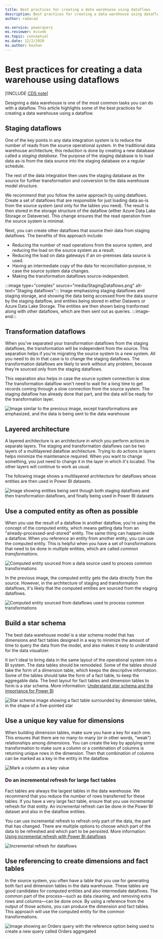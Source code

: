 ```yaml
---
title: Best practices for creating a data warehouse using dataflows
description: Best practices for creating a data warehouse using dataflows
author: radacad

ms.service: powerquery
ms.reviewer: kvivek
ms.topic: conceptual
ms.date: 12/2/2020
ms.author: bezhan
---
```


# Best practices for creating a data warehouse using dataflows

[!INCLUDE [CDS note](../includes/cc-data-platform-banner.md)]

Designing a data warehouse is one of the most common tasks you can do with a dataflow. This article highlights some of the best practices for creating a data warehouse using a dataflow.

## Staging dataflows

One of the key points in any data integration system is to reduce the number of reads from the source operational system. In the traditional data warehouse architecture, this reduction is done by creating a new database called a *staging database*. The purpose of the staging database is to load data as-is from the data source into the staging database on a regular schedule.

The rest of the data integration then uses the staging database as the source for further transformation and conversion to the data warehouse model structure.

We recommend that you follow the same approach by using dataflows. Create a set of dataflows that are responsible for just loading data as-is from the source system (and only for the tables you need). The result is then stored in the storage structure of the dataflow (either Azure Data Lake Storage or Dataverse). This change ensures that the read operation from the source system is minimal.

Next, you can create other dataflows that source their data from staging dataflows. The benefits of this approach include:

- Reducing the number of read operations from the source system, and reducing the load on the source system as a result.
- Reducing the load on data gateways if an on-premises data source is used.
- Having an intermediate copy of the data for reconciliation purpose, in case the source system data changes.
- Making the transformation dataflows source-independent.

:::image type="complex" source="media/StagingDataflows.png" alt-text="Staging dataflows":::
   Image emphasizing staging dataflows and staging storage, and showing the data being accessed from the data source by the staging dataflow, and entities being stored in either Datavers or Azure Data Lake Storage. The entities are then shown being tranformed along with other dataflows, which are then sent out as queries.
:::image-end:::

## Transformation dataflows

When you've separated your transformation dataflows from the staging dataflows, the transformation will be independent from the source. This separation helps if you're migrating the source system to a new system. All you need to do in that case is to change the staging dataflows. The transformation dataflows are likely to work without any problem, because they're sourced only from the staging dataflows.

This separation also helps in case the source system connection is slow. The transformation dataflow won't need to wait for a long time to get records coming through a slow connection from the source system. The staging dataflow has already done that part, and the data will be ready for the transformation layer.

![Image similar to the previous image, except transformations are emphasized, and the data is being sent to the data warehouse](media/TransformationDataflows.png)

## Layered architecture

A layered architecture is an architecture in which you perform actions in separate layers. The staging and transformation dataflows can be two layers of a multilayered dataflow architecture. Trying to do actions in layers helps minimize the maintenance required. When you want to change something, you just need to change it in the layer in which it's located. The other layers will continue to work as usual.

The following image shows a multilayered architecture for dataflows whose entities are then used in Power BI datasets.

![Image showing entities being sent though both staging dataflows and then transformation dataflows, and finally being used in Power BI datasets](media/MultiLayeredDF.png)

## Use a computed entity as often as possible

When you use the result of a dataflow in another dataflow, you're using the concept of the computed entity, which means getting data from an "already-processed-and-stored" entity. The same thing can happen inside a dataflow. When you reference an entity from another entity, you can use the computed entity. This is helpful when you have a set of transformations that need to be done in multiple entities, which are called *common transformations*.

![Computed entity sourced from a data source used to process common transformations](media/ComputedEntityInBetween.png)

In the previous image, the computed entity gets the data directly from the source. However, in the architecture of staging and transformation dataflows, it's likely that the computed entities are sourced from the staging dataflows.

![Computed entity sourced from dataflows used to process common transformations](media/ComputedEntityFromDataflows.png)

## Build a star schema

The best data warehouse model is a star schema model that has dimensions and fact tables designed in a way to minimize the amount of time to query the data from the model, and also makes it easy to understand for the data visualizer.

It isn't ideal to bring data in the same layout of the operational system into a BI system. The data tables should be remodeled. Some of the tables should take the form of a dimension table, which keeps the descriptive information. Some of the tables should take the form of a fact table, to keep the aggregable data. The best layout for fact tables and dimension tables to form is a star schema. More information: [Understand star schema and the importance for Power BI](/power-bi/guidance/star-schema)

![Star schema image showing a fact table surrounded by dimension tables, in the shape of a five-pointed star](/power-bi/guidance/media/star-schema/star-schema-example1.png)

## Use a unique key value for dimensions

When building dimension tables, make sure you have a key for each one. This ensures that there are no many-to-many (or in other words, "weak") relationships among dimensions. You can create the key by applying some transformation to make sure a column or a combination of columns is returning unique rows in the dimension. Then that combination of columns can be marked as a key in the entity in the dataflow.

![Mark a column as a key value](media/MarkAsKey.png)

### Do an incremental refresh for large fact tables

Fact tables are always the largest tables in the data warehouse. We recommend that you reduce the number of rows transferred for these tables. If you have a very large fact table, ensure that you use incremental refresh for that entity. An incremental refresh can be done in the Power BI dataset and also in the dataflow entities.

You can use incremental refresh to refresh only part of the data, the part that has changed. There are multiple options to choose which part of the data to be refreshed and which part to be persisted. More information: [Using incremental refresh with Power BI dataflows](/power-bi/transform-model/service-dataflows-incremental-refresh)

![Incremental refresh for dataflows](/power-bi/transform-model/media/service-dataflows-incremental-refresh/dataflows-incremental-refresh_03.png)

## Use referencing to create dimensions and fact tables

In the source system, you often have a table that you use for generating both fact and dimension tables in the data warehouse. These tables are good candidates for computed entities and also intermediate dataflows. The common part of the process&mdash;such as data cleaning, and removing extra rows and columns&mdash;can be done once. By using a reference from the output of those actions, you can produce the dimension and fact tables. This approach will use the computed entity for the common transformations.

![Image showing an Orders query with the reference option being used to create a new query called Orders aggregated](media/OrdersEntityReferenced.png)